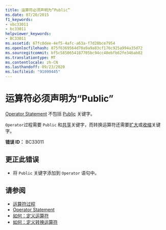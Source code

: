 ```yaml
---
title: 运算符必须声明为“Public”
ms.date: 07/20/2015
f1_keywords:
- vbc33011
- bc33011
helpviewer_keywords:
- BC33011
ms.assetid: 67fc0dee-4ef5-4afc-a63a-f7d20bce7954
ms.openlocfilehash: 875f6369564d70a9a9a83cf176c925a994a35d72
ms.sourcegitcommit: bf5c5850654187705bc94cc40ebfb62fe346ab02
ms.translationtype: MT
ms.contentlocale: zh-CN
ms.lasthandoff: 09/23/2020
ms.locfileid: "91099445"
---
```

# <a name="operators-must-be-declared-public"></a>运算符必须声明为“Public”

[Operator Statement](../language-reference/statements/operator-statement.md) 不包括 [Public](../language-reference/modifiers/public.md) 关键字。  
  
 `Operator`过程需要 `Public` 和[共享](../language-reference/modifiers/shared.md)关键字，而转换运算符还需要[扩大](../language-reference/modifiers/widening.md)或[收缩](../language-reference/modifiers/narrowing.md)关键字。  
  
 **错误 ID：** BC33011  
  
## <a name="to-correct-this-error"></a>更正此错误  
  
- 将 `Public` 关键字添加到 `Operator` 语句中。  
  
## <a name="see-also"></a>请参阅

- [运算符过程](../programming-guide/language-features/procedures/operator-procedures.md)
- [Operator Statement](../language-reference/statements/operator-statement.md)
- [如何：定义运算符](../programming-guide/language-features/procedures/how-to-define-an-operator.md)
- [如何：定义转换运算符](../programming-guide/language-features/procedures/how-to-define-a-conversion-operator.md)
